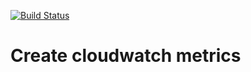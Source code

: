 [![Build Status](https://travis-ci.org/usdot-jpo-sdc-projects/sdc-dot-persist-create-cloudwatch-metrics.svg?branch=master)](https://travis-ci.org/usdot-jpo-sdc-projects/sdc-dot-persist-create-cloudwatch-metrics)
# Create cloudwatch metrics
